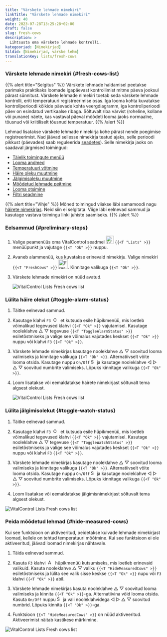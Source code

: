 ```yaml
---
title: "Värskete lehmade nimekiri"
linkTitle: "Värskete lehmade nimekiri"
weight: 40
date: 2023-07-28T13:25:28+02:00
draft: false
slug: fresh-cows
description: >
  Lihtsusta oma värskete lehmade kontrolli.
kategooriad: [Nimekirjad]
Sildid: [Nimekirjad, värske lehm]
translationKey: lists/fresh-cows
---
```

### Värskete lehmade nimekiri {#fresh-cows-list}

{{% alert title="Selgitus" %}}
Värskete lehmade haldamisel peetakse parimaks praktikaks loomade igapäevast kontrollimist mitme päeva jooksul pärast sünnitust. Värskete lehmade nimekiri toetab seda värskete lehmade kontrolli, eriti temperatuuri registreerimise osas. Iga looma kohta kuvatakse kontrollperioodi kõikide päevade kohta veergdiagramm, iga kontrollperioodi päev on esindatud vertikaalse ribaga. Sõltuvalt riba värvist (roheline, kollane või punane) näete, kas vastaval päeval mõõdeti looma jaoks normaalne, tõusnud või kriitiliselt tõusnud temperatuur.
{{% /alert %}}

Lehmad lisatakse värskete lehmade nimekirja kohe pärast nende poegimise registreerimist. Nad jäävad sellesse nimekirja teatud ajaks, selle perioodi pikkust (päevades) saab reguleerida [seadetes](../../settings/data-acquisition/#control-period-of-fresh-cows)).
Selle nimekirja jaoks on saadaval järgmised toimingud:

- [Täielik toimingute menüü](../alarm/#full-action-menu)
- [Looma andmed](../alarm/#animal-data)
- [Temperatuuri võtmine](../alarm/#take-temperature)
- [Häire oleku muutmine](#toggle-alarm-status)
- [Jälgimisoleku muutmine](#toggle-watch-status)
- [Mõõdetud lehmade peitmine](#hide-measured-cows)
- [Looma otsimine](../alarm/#search-animal)
- [Filtri seadmine](../alarm/#set-filter)

{{% alert title="Vihje" %}}
Mõned toimingud viiakse läbi samamoodi nagu [häirete nimekirjas](../alarm). Neid siin ei selgitata. Viige läbi eelnevad sammud ja kasutage vastava toimingu linki juhiste saamiseks.
{{% /alert %}}

### Eelsammud {#preliminary-steps}

1. Valige peamenüüs oma VitalControl seadmel <img src="/icons/main/lists.svg" width="25" align="bottom" alt="Nimekirjad" /> `{{<T "Lists" >}}` menüüpunkt ja vajutage `{{<T "Ok" >}}` nuppu.

2. Avaneb alammenüü, kus kuvatakse erinevaid nimekirju. Valige nimekiri `{{<T "FreshCows" >}}` <img src="/icons/lists/freshcows.svg" width="30" align="bottom" alt="Fresh-cows" />. Kinnitage valikuga `{{<T "Ok" >}}`.

3. Värskete lehmade nimekiri on nüüd avatud.

   ![VitalControl Lists Fresh cows list](../images/firststeps4.png "Värske lehma nimekiri")

### Lülita häire olekut {#toggle-alarm-status}

1. Täitke eelnevad sammud.

2. Kasutage klahvi `F3` &nbsp;<img src="/icons/footer/open-popup.svg" width="15" align="bottom" alt="Open popup" />&nbsp; et kutsuda esile hüpikmenüü, mis loetleb võimalikud tegevused klahvi `{{<T "Ok" >}}` vajutamisel. Kasutage nooleklahve △ ▽ tegevuse `{{<T "ToggleAlarmStatus" >}}` esiletõstmiseks ja valige see võimalus vajutades keskset `{{<T "Ok" >}}` nuppu või klahvi `F3` `{{<T "Ok" >}}`.

3. Värskete lehmade nimekirjas kasutage nooleklahve △ ▽ soovitud looma valimiseks ja kinnitage valikuga `{{<T "Ok" >}}`. Alternatiivselt võite looma otsida. Kasutage nuppu `On/Off` <img src="/icons/footer/search.svg" width="15" align="bottom" alt="Search" /> ja kasutage nooleklahve ◁ ▷ △ ▽ soovitud numbrite valimiseks. Lõpuks kinnitage valikuga `{{<T "Ok" >}}`.

4. Loom lisatakse või eemaldatakse häirete nimekirjast sõltuvalt tema algsest olekust.

   ![VitalControl Lists Fresh cows list](../images/togglealarmstatus.png "Lülita häire olekut")

### Lülita jälgimisolekut {#toggle-watch-status}

1. Täitke eelnevad sammud.

2. Kasutage klahvi `F3` &nbsp;<img src="/icons/footer/open-popup.svg" width="15" align="bottom" alt="Open popup" />&nbsp; et kutsuda esile hüpikmenüü, mis loetleb võimalikud tegevused klahvi `{{<T "Ok" >}}` vajutamisel. Kasutage nooleklahve △ ▽ tegevuse `{{<T "ToggleWatchStatus" >}}` esiletõstmiseks ja valige see võimalus vajutades keskset `{{<T "Ok" >}}` nuppu või klahvi `F3` `{{<T "Ok" >}}`.

3. Värskete lehmade nimekirjas kasutage nooleklahve △ ▽ soovitud looma valimiseks ja kinnitage valikuga `{{<T "Ok" >}}`. Alternatiivselt võite looma otsida. Kasutage nuppu `On/Off` <img src="/icons/footer/search.svg" width="15" align="bottom" alt="Search" /> ja kasutage nooleklahve ◁ ▷ △ ▽ soovitud numbrite valimiseks. Lõpuks kinnitage valikuga `{{<T "Ok" >}}`.

4. Loom lisatakse või eemaldatakse jälgimisnimekirjast sõltuvalt tema algsest olekust.

![VitalControl Lists Fresh cows list](../images/togglewatchstatus.png "Toggle watch status")

### Peida mõõdetud lehmad {#hide-measured-cows}

Kui see funktsioon on aktiveeritud, peidetakse kuivade lehmade nimekirjast loomad, kellele on tehtud temperatuuri mõõtmine. Kui see funktsioon ei ole aktiveeritud, jäävad loomad nimekirjas nähtavale.

1. Täida eelnevad sammud.

2. Kasuta `F3` klahvi &nbsp;<img src="/icons/footer/open-popup.svg" width="15" align="bottom" alt="Actions" />&nbsp; hüpikmenüü kutsumiseks, mis loetleb erinevaid valikuid. Kasuta nooleklahve △ ▽ valiku `{{<T "HideMeasuredCows" >}}` esiletõstmiseks ja lülita see valik sisse keskse `{{<T "Ok" >}}` nupu või `F3` klahvi `{{<T "Ok" >}}` abil.

3. Värskete lehmade nimekirjas kasuta nooleklahve △ ▽ soovitud looma valimiseks ja kinnita `{{<T "Ok" >}}`-ga. Alternatiivina võid looma otsida. Kasuta `On/Off` nuppu <img src="/icons/footer/search.svg" width="15" align="bottom" alt="Search" /> ja vali nooleklahvidega ◁ ▷ △ ▽ soovitud numbrid. Lõpuks kinnita `{{<T "Ok" >}}`-ga.

4. Funktsioon `{{<T "HideMeasuredCows" >}}` on nüüd aktiveeritud. Aktiveerimist näitab kastikese märkimine.

![VitalControl Lists Fresh cows list](../images/hidemeasuredcows.png "Hide measured cows")
